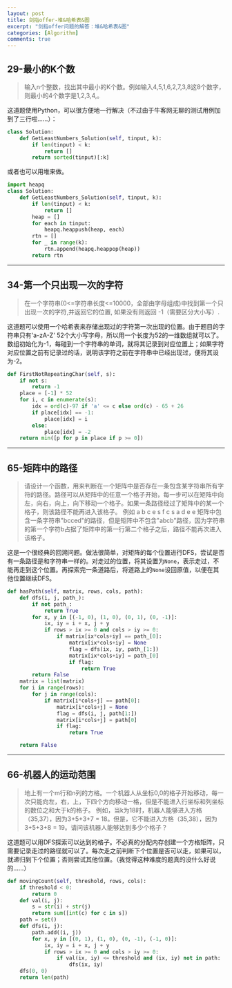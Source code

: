 ```yaml
---
layout: post
title: 剑指offer-堆&哈希表&图
excerpt: "剑指offer问题的解答：堆&哈希表&图"
categories: [Algorithm]
comments: true
---
```



## 29-最小的K个数

> 输入n个整数，找出其中最小的K个数。例如输入4,5,1,6,2,7,3,8这8个数字，则最小的4个数字是1,2,3,4,。

这道题使用Python，可以很方便地一行解决（不过由于牛客网无聊的测试用例加到了三行啦……）：

```python
class Solution:
    def GetLeastNumbers_Solution(self, tinput, k):
        if len(tinput) < k:
            return []
        return sorted(tinput)[:k]
```

或者也可以用堆来做。

```python
import heapq
class Solution:
    def GetLeastNumbers_Solution(self, tinput, k):
        if len(tinput) < k:
            return []
        heap = []
        for each in tinput:
            heapq.heappush(heap, each)
        rtn = []
        for _ in range(k):
            rtn.append(heapq.heappop(heap))
        return rtn
```



---



## 34-第一个只出现一次的字符

> 在一个字符串(0<=字符串长度<=10000，全部由字母组成)中找到第一个只出现一次的字符,并返回它的位置, 如果没有则返回 -1（需要区分大小写）.

这道题可以使用一个哈希表来存储出现过的字符第一次出现的位置。由于题目的字符串只有'a-zA-Z' 52个大小写字母，所以用一个长度为52的一维数组就可以了。数组初始化为-1，每碰到一个字符串的单词，就将其记录到对应位置上；如果字符对应位置之前有记录过的话，说明该字符之前在字符串中已经出现过，便将其设为-2。

```python
def FirstNotRepeatingChar(self, s):
	if not s:
	    return -1
	place = [-1] * 52
	for i, c in enumerate(s):
	    idx = ord(c)-97 if 'a' <= c else ord(c) - 65 + 26
	    if place[idx] == -1:
	        place[idx] = i
	    else:
	        place[idx] = -2
	return min([p for p in place if p >= 0])
```



---



## 65-矩阵中的路径

> 请设计一个函数，用来判断在一个矩阵中是否存在一条包含某字符串所有字符的路径。路径可以从矩阵中的任意一个格子开始，每一步可以在矩阵中向左，向右，向上，向下移动一个格子。如果一条路径经过了矩阵中的某一个格子，则该路径不能再进入该格子。 例如 a b c e s f c s a d e e 矩阵中包含一条字符串"bcced"的路径，但是矩阵中不包含"abcb"路径，因为字符串的第一个字符b占据了矩阵中的第一行第二个格子之后，路径不能再次进入该格子。

这是一个很经典的回溯问题。做法很简单，对矩阵的每个位置进行DFS，尝试是否有一条路径是和字符串一样的。对走过的位置，将其设置为`None`，表示走过，不能再走到这个位置。再探索完一条道路后，将道路上的`None`设回原值，以便在其他位置继续DFS。

```python
def hasPath(self, matrix, rows, cols, path):
    def dfs(i, j, path_):
        if not path_:
            return True
        for x, y in [(-1, 0), (1, 0), (0, 1), (0, -1)]:
            ix, iy = i + x, j + y
            if rows > ix >= 0 and cols > iy >= 0:
                if matrix[ix*cols+iy] == path_[0]:
                    matrix[ix*cols+iy] = None
                    flag = dfs(ix, iy, path_[1:])
                    matrix[ix*cols+iy] = path_[0]
                    if flag:
                        return True
        return False
    matrix = list(matrix)
    for i in range(rows):
        for j in range(cols):
            if matrix[i*cols+j] == path[0]:
                matrix[i*cols+j] = None
                flag = dfs(i, j, path[1:])
                matrix[i*cols+j] = path[0]
                if flag:
                    return True

    return False
```



---



## 66-机器人的运动范围

> 地上有一个m行和n列的方格。一个机器人从坐标0,0的格子开始移动，每一次只能向左，右，上，下四个方向移动一格，但是不能进入行坐标和列坐标的数位之和大于k的格子。 例如，当k为18时，机器人能够进入方格（35,37），因为3+5+3+7 = 18。但是，它不能进入方格（35,38），因为3+5+3+8 = 19。请问该机器人能够达到多少个格子？

这道题可以用DFS探索可以达到的格子。不必真的分配内存创建一个方格矩阵，只需要记录走过的路径就可以了。每次走之前判断下个位置是否可以走，如果可以，就递归到下个位置；否则尝试其他位置。（我觉得这种难度的题真的没什么好说的……）

```python
def movingCount(self, threshold, rows, cols):
    if threshold < 0:
        return 0
    def val(i, j):
        s = str(i) + str(j)
        return sum([int(c) for c in s])
    path = set()
    def dfs(i, j):
        path.add((i, j))
        for x, y in [(0, 1), (1, 0), (0, -1), (-1, 0)]:
            ix, iy = i + x, j + y
            if rows > ix >= 0 and cols > iy >= 0:
                if val(ix, iy) <= threshold and (ix, iy) not in path:
                    dfs(ix, iy)
    dfs(0, 0)
    return len(path)
```